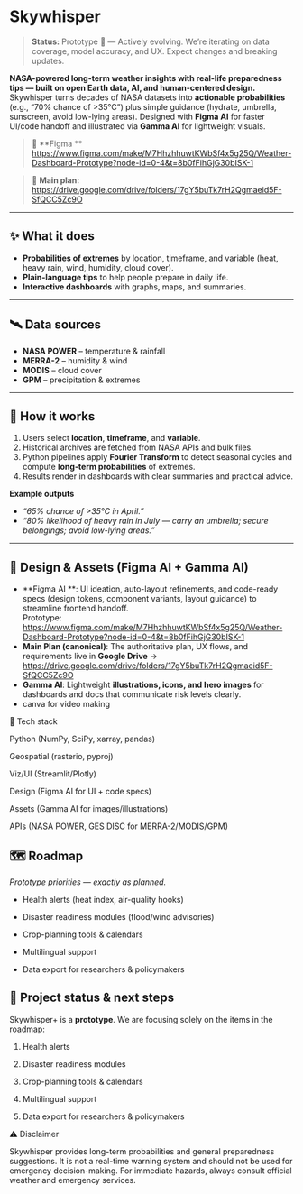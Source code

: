 # Skywhisper

> **Status:** Prototype 🚧 — Actively evolving. We’re iterating on data coverage, model accuracy, and UX. Expect changes and breaking updates.


**NASA-powered long-term weather insights with real-life preparedness tips — built on open Earth data, AI, and human-centered design.**  
Skywhisper turns decades of NASA datasets into **actionable probabilities** (e.g., “70% chance of >35°C”) plus simple guidance (hydrate, umbrella, sunscreen, avoid low-lying areas). Designed with **Figma AI** for faster UI/code handoff and illustrated via **Gamma AI** for lightweight visuals.

> 🔗 **Figma **  
> https://www.figma.com/make/M7HhzhhuwtKWbSf4x5g25Q/Weather-Dashboard-Prototype?node-id=0-4&t=8b0fFihGjG30bISK-1

> 📄 **Main plan:**  
> https://drive.google.com/drive/folders/17gY5buTk7rH2Qgmaeid5F-SfQCC5Zc9O

---

## ✨ What it does
- **Probabilities of extremes** by location, timeframe, and variable (heat, heavy rain, wind, humidity, cloud cover).
- **Plain-language tips** to help people prepare in daily life.
- **Interactive dashboards** with graphs, maps, and summaries.

---

## 🛰️ Data sources
- **NASA POWER** – temperature & rainfall  
- **MERRA-2** – humidity & wind  
- **MODIS** – cloud cover  
- **GPM** – precipitation & extremes

---

## 🧠 How it works
1. Users select **location**, **timeframe**, and **variable**.  
2. Historical archives are fetched from NASA APIs and bulk files.  
3. Python pipelines apply **Fourier Transform** to detect seasonal cycles and compute **long-term probabilities** of extremes.  
4. Results render in dashboards with clear summaries and practical advice.

**Example outputs**
- *“65% chance of >35°C in April.”*  
- *“80% likelihood of heavy rain in July — carry an umbrella; secure belongings; avoid low-lying areas.”*

---

## 🎨 Design & Assets (Figma AI + Gamma AI)
- **Figma AI **: UI ideation, auto-layout refinements, and code-ready specs (design tokens, component variants, layout guidance) to streamline frontend handoff.  
  Prototype: https://www.figma.com/make/M7HhzhhuwtKWbSf4x5g25Q/Weather-Dashboard-Prototype?node-id=0-4&t=8b0fFihGjG30bISK-1
- **Main Plan (canonical)**: The authoritative plan, UX flows, and requirements live in **Google Drive** →  https://drive.google.com/drive/folders/17gY5buTk7rH2Qgmaeid5F-SfQCC5Zc9O 
- **Gamma AI**: Lightweight **illustrations, icons, and hero images** for dashboards and docs that communicate risk levels clearly.
- canva for video making 

🧱 Tech stack

Python (NumPy, SciPy, xarray, pandas)

Geospatial (rasterio, pyproj)

Viz/UI (Streamlit/Plotly)

Design (Figma AI for UI + code specs)

Assets (Gamma AI for images/illustrations)

APIs (NASA POWER, GES DISC for MERRA-2/MODIS/GPM)

## 🗺️ Roadmap
*Prototype priorities — exactly as planned.*

- Health alerts (heat index, air-quality hooks)
  
- Disaster readiness modules (flood/wind advisories)
  
- Crop-planning tools & calendars
  
- Multilingual support
  
- Data export for researchers & policymakers

## 🔭 Project status & next steps
Skywhisper+ is a **prototype**. We are focusing solely on the items in the roadmap:
1) Health alerts
   
2) Disaster readiness modules
 
3) Crop-planning tools & calendars
   
4) Multilingual support
   
5) Data export for researchers & policymakers


⚠️ Disclaimer

Skywhisper provides long-term probabilities and general preparedness suggestions.
It is not a real-time warning system and should not be used for emergency decision-making.
For immediate hazards, always consult official weather and emergency services.


